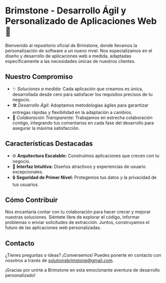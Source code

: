 # Brimstone - Desarrollo Ágil y Personalizado de Aplicaciones Web 🚀

Bienvenido al repositorio oficial de Brimstone, donde llevamos la personalización de software a un nuevo nivel. Nos especializamos en el diseño y desarrollo de aplicaciones web a medida, adaptadas específicamente a las necesidades únicas de nuestros clientes.

## Nuestro Compromiso

- ✨ *Soluciones a medida:* Cada aplicación que creamos es única, desarrollada desde cero para satisfacer los requisitos precisos de tu negocio.
- 🛠️ *Desarrollo Ágil:* Adoptamos metodologías ágiles para garantizar entregas rápidas y flexibilidad en la adaptación a cambios.
- 🤝 *Colaboración Transparente:* Trabajamos en estrecha colaboración contigo, integrando tus comentarios en cada fase del desarrollo para asegurar la máxima satisfacción.

## Características Destacadas

- 🌐 **Arquitectura Escalable:** Construimos aplicaciones que crecen con tu negocio.
- 🎨 **Interfaz Intuitiva:** Diseños atractivos y experiencias de usuario excepcionales.
- 🔒 **Seguridad de Primer Nivel:** Protegemos tus datos y la privacidad de tus usuarios.

## Cómo Contribuir

Nos encantaría contar con tu colaboración para hacer crecer y mejorar nuestras soluciones. Siéntete libre de explorar el código, informar problemas o enviar solicitudes de extracción. Juntos, construyamos el futuro de las aplicaciones web personalizadas.

## Contacto

¿Tienes preguntas o ideas? ¡Conversemos! Puedes ponerte en contacto con nosotros a través de solutionsbrimstone@gmail.com.

¡Gracias por unirte a Brimstone en esta emocionante aventura de desarrollo personalizado!
